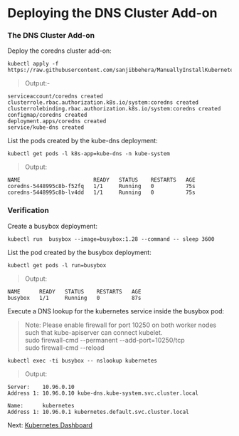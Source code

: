 # Deploying the DNS Cluster Add-on

### The DNS Cluster Add-on
Deploy the coredns cluster add-on:

    kubectl apply -f https://raw.githubusercontent.com/sanjibbehera/ManuallyInstallKubernetesVer1_18InRHEL8/master/deployments/coredns.yaml
    
> Output:-

    serviceaccount/coredns created
    clusterrole.rbac.authorization.k8s.io/system:coredns created
    clusterrolebinding.rbac.authorization.k8s.io/system:coredns created
    configmap/coredns created
    deployment.apps/coredns created
    service/kube-dns created
    
    
List the pods created by the kube-dns deployment:

    kubectl get pods -l k8s-app=kube-dns -n kube-system
    
> Output:

    NAME                       READY   STATUS    RESTARTS   AGE
    coredns-5448995c8b-f52fq   1/1     Running   0          75s
    coredns-5448995c8b-lv4dd   1/1     Running   0          75s
    
### Verification

Create a busybox deployment:

    kubectl run  busybox --image=busybox:1.28 --command -- sleep 3600
    
List the pod created by the busybox deployment:

    kubectl get pods -l run=busybox
    
> Output:

    NAME      READY   STATUS    RESTARTS   AGE
    busybox   1/1     Running   0          87s
    
Execute a DNS lookup for the kubernetes service inside the busybox pod:
> Note: Please enable firewall for port 10250 on both worker nodes such that kube-apiserver can connect kubelet.  
sudo firewall-cmd --permanent --add-port=10250/tcp  
sudo firewall-cmd --reload

    kubectl exec -ti busybox -- nslookup kubernetes
    
> Output:

    Server:    10.96.0.10
    Address 1: 10.96.0.10 kube-dns.kube-system.svc.cluster.local

    Name:      kubernetes
    Address 1: 10.96.0.1 kubernetes.default.svc.cluster.local
    
Next: [Kubernetes Dashboard](https://github.com/sanjibbehera/ManuallyInstallKubernetesVer1_18InRHEL8/blob/master/doks/15-kubernetes-dashboard.md)

